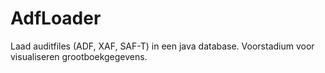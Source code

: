 AdfLoader
=========

Laad auditfiles (ADF, XAF, SAF-T) in een java database. Voorstadium voor visualiseren grootboekgegevens.

